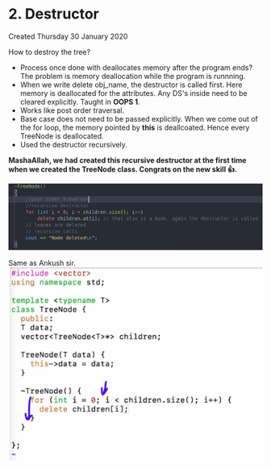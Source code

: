 # 2. Destructor
Created Thursday 30 January 2020

How to destroy the tree?

* Process once done with deallocates memory after the program ends? The problem is memory deallocation while the program is runnning.
* When we write delete obj_name, the destructor is called first. Here memory is deallocated for the attributes. Any DS's inside need to be cleared explicitly. Taught in **OOPS 1**.
* Works like post order traversal.
* Base case does not need to be passed explicitly. When we come out of the for loop, the memory pointed by **this** is deallcoated. Hence every TreeNode is deallocated.
* Used the destructor recursively.

**MashaAllah, we had created this recursive destructor at the first time when we created the TreeNode class. Congrats on the new skill 👍️.**

![](2._Destructor/Selection_026.png)

Same as Ankush sir.
![](2._Destructor/Selection_025.png)

